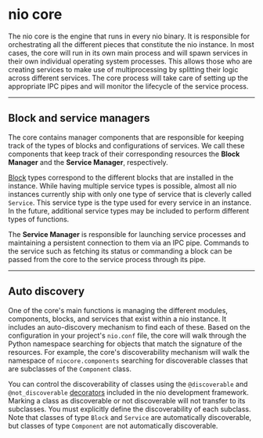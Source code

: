 # nio core

The nio core is the engine that runs in every nio binary. It is responsible for orchestrating all the different pieces that constitute the nio instance. In most cases, the core will run in its own main process and will spawn services in their own individual operating system processes. This allows those who are creating services to make use of multiprocessing by splitting their logic across different services. The core process will take care of setting up the appropriate IPC pipes and will monitor the lifecycle of the service process.

---

## Block and service managers

The core contains manager components that are responsible for keeping track of the types of blocks and configurations of services. We call these components that keep track of their corresponding resources the **Block Manager** and the **Service Manager**, respectively.

[Block](/blocks) types correspond to the different blocks that are installed in the instance. While having multiple service types is possible, almost all nio instances currently ship with only one type of service that is cleverly called `Service`. This service type is the type used for every service in an instance. In the future, additional service types may be included to perform different types of functions.

The **Service Manager** is responsible for launching service processes and maintaining a persistent connection to them via an IPC pipe. Commands to the service such as fetching its status or commanding a block can be passed from the core to the service process through its pipe.

---

## Auto discovery

One of the core's main functions is managing the different modules, components, blocks, and services that exist within a nio instance. It includes an auto-discovery mechanism to find each of these. Based on the configuration in your project's `nio.conf` file, the core will walk through the Python namespace searching for objects that match the signature of the resources. For example, the core's discoverability mechanism will walk the namespace of `niocore.components` searching for discoverable classes that are subclasses of the `Component` class.

You can control the discoverability of classes using the `@discoverable` and `@not_discoverable` [decorators](https://github.com/niolabs/nio/blob/master/nio/util/discovery.py) included in the nio development framework. Marking a class as discoverable or not discoverable will not transfer to its subclasses. You must explicitly define the discoverability of each subclass. Note that classes of type `Block` and `Service` are automatically discoverable, but classes of type `Component` are not automatically discoverable.
